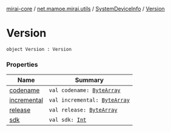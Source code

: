[mirai-core](../../../index.md) / [net.mamoe.mirai.utils](../../index.md) / [SystemDeviceInfo](../index.md) / [Version](./index.md)

# Version

`object Version : Version`

### Properties

| Name | Summary |
|---|---|
| [codename](codename.md) | `val codename: `[`ByteArray`](https://kotlinlang.org/api/latest/jvm/stdlib/kotlin/-byte-array/index.html) |
| [incremental](incremental.md) | `val incremental: `[`ByteArray`](https://kotlinlang.org/api/latest/jvm/stdlib/kotlin/-byte-array/index.html) |
| [release](release.md) | `val release: `[`ByteArray`](https://kotlinlang.org/api/latest/jvm/stdlib/kotlin/-byte-array/index.html) |
| [sdk](sdk.md) | `val sdk: `[`Int`](https://kotlinlang.org/api/latest/jvm/stdlib/kotlin/-int/index.html) |
